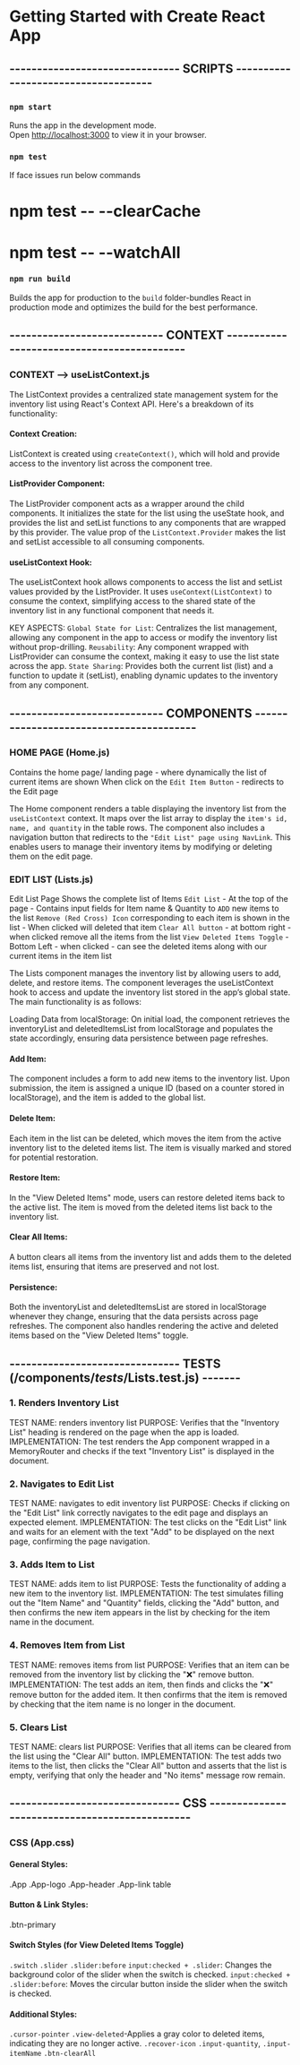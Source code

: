 # Getting Started with Create React App

## ------------------------------- SCRIPTS ------------------------------------
### `npm start`
Runs the app in the development mode.\
Open [http://localhost:3000](http://localhost:3000) to view it in your browser.

### `npm test`
If face issues run below commands
# npm test -- --clearCache
# npm test -- --watchAll

### `npm run build`
Builds the app for production to the `build` folder-bundles React in production mode and optimizes the build for the best performance.

## ---------------------------- CONTEXT -------------------------------------------
### CONTEXT --> useListContext.js
The ListContext provides a centralized state management system for the inventory list using React's Context API. Here's a breakdown of its functionality:

#### Context Creation:
ListContext is created using   `createContext()`, which will hold and provide access to the inventory list across the component tree.

#### ListProvider Component:
The ListProvider component acts as a wrapper around the child components. It initializes the state for the list using the useState hook, and provides the list and setList functions to any components that are wrapped by this provider.
The value prop of the `ListContext.Provider` makes the list and setList accessible to all consuming components.

#### useListContext Hook:
The useListContext hook allows components to access the list and setList values provided by the ListProvider.
It uses `useContext(ListContext)` to consume the context, simplifying access to the shared state of the inventory list in any functional component that needs it.

KEY ASPECTS:
`Global State for List`: Centralizes the list management, allowing any component in the app to access or modify the inventory list without prop-drilling.
`Reusability`: Any component wrapped with ListProvider can consume the context, making it easy to use the list state across the app.
`State Sharing`: Provides both the current list (list) and a function to update it (setList), enabling dynamic updates to the inventory from any component.


## ---------------------------- COMPONENTS ----------------------------------------

### HOME PAGE (Home.js)
Contains the home page/ landing page - where dynamically the list of current items are shown
When click on the `Edit Item Button` - redirects to the Edit page

The Home component renders a table displaying the inventory list from the `useListContext` context. It maps over the list array to display the `item's id, name, and quantity` in the table rows. The component also includes a navigation button that redirects to the `"Edit List" page using NavLink`. This enables users to manage their inventory items by modifying or deleting them on the edit page.

### EDIT LIST (Lists.js)
Edit List Page Shows the complete list of Items 
`Edit List` - At the top of the page - Contains input fields for Item name & Quantity to `ADD` new items to the list
`Remove (Red Cross) Icon` corresponding to each item is shown in the list - When clicked will deleted that item
`Clear All button` - at bottom right - when clicked remove all the items from the list
`View Deleted Items Toggle` - Bottom Left - when clicked - can see the deleted items along with our current items in the item list

The Lists component manages the inventory list by allowing users to add, delete, and restore items. The component leverages the useListContext hook to access and update the inventory list stored in the app’s global state. The main functionality is as follows:

Loading Data from localStorage: On initial load, the component retrieves the inventoryList and deletedItemsList from localStorage and populates the state accordingly, ensuring data persistence between page refreshes.

#### Add Item: 
The component includes a form to add new items to the inventory list. Upon submission, the item is assigned a unique ID (based on a counter stored in localStorage), and the item is added to the global list.

#### Delete Item: 
Each item in the list can be deleted, which moves the item from the active inventory list to the deleted items list. The item is visually marked and stored for potential restoration.

#### Restore Item: 
In the "View Deleted Items" mode, users can restore deleted items back to the active list. The item is moved from the deleted items list back to the inventory list.

#### Clear All Items: 
A button clears all items from the inventory list and adds them to the deleted items list, ensuring that items are preserved and not lost.

#### Persistence: 
Both the inventoryList and deletedItemsList are stored in localStorage whenever they change, ensuring that the data persists across page refreshes. The component also handles rendering the active and deleted items based on the "View Deleted Items" toggle.

## ------------------------------- TESTS (/components/_tests_/Lists.test.js) -------
### 1. Renders Inventory List
TEST NAME: renders inventory list
PURPOSE: Verifies that the "Inventory List" heading is rendered on the page when the app is loaded.
IMPLEMENTATION: The test renders the App component wrapped in a MemoryRouter and checks if the text "Inventory List" is displayed in the document.

### 2. Navigates to Edit List
TEST NAME: navigates to edit inventory list
PURPOSE: Checks if clicking on the "Edit List" link correctly navigates to the edit page and displays an expected element.
IMPLEMENTATION: The test clicks on the "Edit List" link and waits for an element with the text "Add" to be displayed on the next page, confirming the page navigation.

### 3. Adds Item to List
TEST NAME: adds item to list
PURPOSE: Tests the functionality of adding a new item to the inventory list.
IMPLEMENTATION: The test simulates filling out the "Item Name" and "Quantity" fields, clicking the "Add" button, and then confirms the new item appears in the list by checking for the item name in the document.

### 4. Removes Item from List
TEST NAME: removes items from list
PURPOSE: Verifies that an item can be removed from the inventory list by clicking the "❌" remove button.
IMPLEMENTATION: The test adds an item, then finds and clicks the "❌" remove button for the added item. It then confirms that the item is removed by checking that the item name is no longer in the document.

### 5. Clears List
TEST NAME: clears list
PURPOSE: Verifies that all items can be cleared from the list using the "Clear All" button.
IMPLEMENTATION: The test adds two items to the list, then clicks the "Clear All" button and asserts that the list is empty, verifying that only the header and "No items" message row remain.


## ------------------------------- CSS -----------------------------------------------
### CSS (App.css)

#### General Styles:
.App
.App-logo
.App-header
.App-link
table

#### Button & Link Styles:
.btn-primary

#### Switch Styles (for View Deleted Items Toggle)
`.switch`
`.slider`
`.slider:before` 
`input:checked + .slider`: Changes the background color of the slider when the switch is checked.
`input:checked + .slider:before`: Moves the circular button inside the slider when the switch is checked.

#### Additional Styles:
`.cursor-pointer`
`.view-deleted`-Applies a gray color to deleted items, indicating they are no longer active.
`.recover-icon`
`.input-quantity`, `.input-itemName`
`.btn-clearAll`